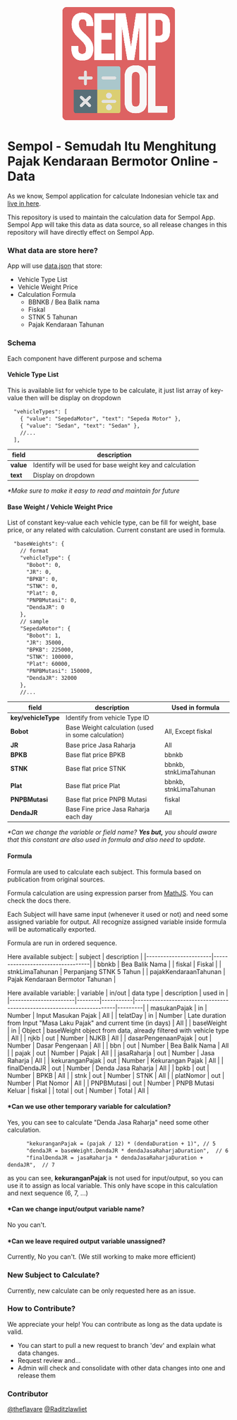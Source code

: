 <p align="center" width="100%">
  <img src="./logo-sempol.png" alt="word counter pro logo" />
</p>

# Sempol - Semudah Itu Menghitung Pajak Kendaraan Bermotor Online - Data

As we know, Sempol application for calculate Indonesian vehicle tax and [live in here](https://sempol.theflavare.com/#/).

This repository is used to maintain the calculation data for Sempol App. Sempol App will take this data as data source, so all release changes in this repository will have directly effect on Sempol App.

### What data are store here?
App will use [data.json](./data.json) that store:
- Vehicle Type List
- Vehicle Weight Price
- Calculation Formula
  - BBNKB / Bea Balik nama
  - Fiskal
  - STNK 5 Tahunan
  - Pajak Kendaraan Tahunan

### Schema

Each component have different purpose and schema

#### Vehicle Type List

This is available list for vehicle type to be calculate, it just list array of key-value then will be display on dropdown

```json5
  "vehicleTypes": [
    { "value": "SepedaMotor", "text": "Sepeda Motor" },
    { "value": "Sedan", "text": "Sedan" },
    //...
  ],
```

| field     | description                                               |
| --------- | --------------------------------------------------------- |
| **value** | Identify will be used for base weight key and calculation |
| **text**  | Display on dropdown                                       |

_\*Make sure to make it easy to read and maintain for future_

#### Base Weight / Vehicle Weight Price

List of constant key-value each vehicle type, can be fill for weight, base price, or any related with calculation. Current constant are used in formula.

```json5
  "baseWeights": {
    // format
    "vehicleType": {
      "Bobot": 0,
      "JR": 0,
      "BPKB": 0,
      "STNK": 0,
      "Plat": 0,
      "PNPBMutasi": 0,
      "DendaJR": 0
    },
    // sample
    "SepedaMotor": {
      "Bobot": 1,
      "JR": 35000,
      "BPKB": 225000,
      "STNK": 100000,
      "Plat": 60000,
      "PNPBMutasi": 150000,
      "DendaJR": 32000
    },
    //...
```

| field               | description                                        | Used in formula        |
| ------------------- | -------------------------------------------------- | ---------------------- |
| **key/vehicleType** | Identify from vehicle Type ID                      |                        |
| **Bobot**           | Base Weight calculation (used in some calculation) | All, Except fiskal     |
| **JR**              | Base price Jasa Raharja                            | All                    |
| **BPKB**            | Base flat price BPKB                               | bbnkb                  |
| **STNK**            | Base flat price STNK                               | bbnkb, stnkLimaTahunan |
| **Plat**            | Base flat price Plat                               | bbnkb, stnkLimaTahunan |
| **PNPBMutasi**      | Base flat price PNPB Mutasi                        | fiskal                 |
| **DendaJR**         | Base Fine price Jasa Raharja each day              | All                    |

_\*Can we change the variable or field name? **Yes but,** you should aware that this constant are also used in formula and also need to update._

#### Formula
Formula are used to calculate each subject. This formula based on publication from original sources. 

Formula calculation are using expression parser from [MathJS](https://mathjs.org/). You can check the docs there.

Each Subject will have same input (whenever it used or not) and need some assigned variable for output. All recognize assigned variable inside formula will be automatically exported.

Formula are run in ordered sequence.

Here available subject:
| subject               | description                      |
|-----------------------|----------------------------------|
| bbnkb                 | Bea Balik Nama                   |
| fiskal                | Fiskal                           |
| stnkLimaTahunan       | Perpanjang STNK 5 Tahun          |
| pajakKendaraanTahunan | Pajak Kendaraan Bermotor Tahunan |

Here available variable:
| variable              | in/out | data type | description                                                           | used in |
|-----------------------|--------|-----------|-----------------------------------------------------------------------|---------|
| masukanPajak          | in     | Number    | Input Masukan Pajak                                                   | All     |
| telatDay              | in     | Number    | Late duration from Input "Masa Laku Pajak" and current time (in days) | All     |
| baseWeight            | in     | Object    | baseWeight object from data, already filtered with vehicle type       | All     |
| njkb                  | out    | Number    | NJKB                                                                  | All     |
| dasarPengenaanPajak   | out    | Number    | Dasar Pengenaan                                                       | All     |
| bbn                   | out    | Number    | Bea Balik Nama                                                        | All     |
| pajak                 | out    | Number    | Pajak                                                                 | All     |
| jasaRaharja           | out    | Number    | Jasa Raharja                                                          | All     |
| kekuranganPajak       | out    | Number    | Kekurangan Pajak                                                      | All     |
| finalDendaJR          | out    | Number    | Denda Jasa Raharja                                                    | All     |
| bpkb                  | out    | Number    | BPKB                                                                  | All     |
| stnk                  | out    | Number    | STNK                                                                  | All     |
| platNomor             | out    | Number    | Plat Nomor                                                            | All     |
| PNPBMutasi                  | out    | Number    | PNPB Mutasi Keluar                                                    | fiskal  |
| total                 | out    | Number    | Total                                                                 | All     |

#### *Can we use other temporary variable for calculation? 
Yes, you can see to calculate "Denda Jasa Raharja" need some other calculation.
```json5
      "kekuranganPajak = (pajak / 12) * (dendaDuration + 1)", // 5
      "dendaJR = baseWeight.DendaJR * dendaJasaRaharjaDuration",  // 6
      "finalDendaJR = jasaRaharja * dendaJasaRaharjaDuration + dendaJR",  // 7
```
as you can see, **kekuranganPajak** is not used for input/output, so you can use it to assign as local variable. This only have scope in this calculation and next sequence (6, 7, ...)

#### *Can we change input/output variable name?
No you can't. 

#### *Can we leave required output variable unassigned?
Currently, No you can't. (We still working to make more efficient)

### New Subject to Calculate?

Currently, new calculate can be only requested here as an issue.

### How to Contribute?

We appreciate your help! You can contribute as long as the data update is valid.

- You can start to pull a new request to branch 'dev' and explain what data changes.
- Request review and...
- Admin will check and consolidate with other data changes into one and release them

### Contributor

[@theflavare](https://theflavare.com/)
[@Raditzlawliet](https://github.com/raditzlawliet)
